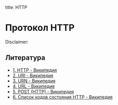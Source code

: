 title: HTTP

# Протокол HTTP


Disclaimer:


## Литература

- [1. HTTP - Википедия](https://ru.wikipedia.org/wiki/HTTP)
- [2. URI - Википедия](https://ru.wikipedia.org/wiki/URI)
- [3. URN - Википедия](https://ru.wikipedia.org/wiki/URN)
- [4. URL - Википедия](https://ru.wikipedia.org/wiki/URL)
- [5. POST (HTTP) - Википедия](https://ru.wikipedia.org/wiki/POST_(HTTP))
- [6. Список кодов состояния HTTP - Википедия](https://ru.wikipedia.org/wiki/%D0%A1%D0%BF%D0%B8%D1%81%D0%BE%D0%BA_%D0%BA%D0%BE%D0%B4%D0%BE%D0%B2_%D1%81%D0%BE%D1%81%D1%82%D0%BE%D1%8F%D0%BD%D0%B8%D1%8F_HTTP#418)




